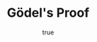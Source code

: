 ---
title: "Gödel's Proof"
bookCover: "/assets/book-covers/gödels-proof.jpg"
slug: "gödels-proof"
bookAuthor: "Ernest Nagel and James R. Newman"
rating: 10
done: false
amazonLink: ""
author:
  name: Rico Trebeljahr
  picture: "/assets/blog/profile.jpeg"
---